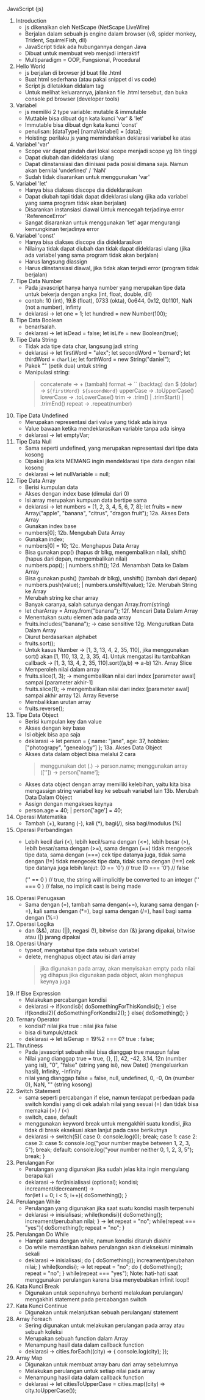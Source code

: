 JavaScript (js)

1. Introduction
   - js dikenalkan oleh NetScape (NetScape LiveWire)
   - Berjalan dalam sebuah js engine dalam browser (v8, spider monkey, Trident, SquirrelFish, dll)
   - JavaScript tidak ada hubungannya dengan Java
   - Dibuat untuk membuat web menjadi interaktif
   - Multiparadigm = OOP, Fungsional, Procedural
2. Hello World
   - js berjalan di browser jd buat file .html
   - Buat html sederhana (atau pakai snippet di vs code)
   - Script js diletakkan didalam tag <script> ... </script>
   - Untuk melihat keluarannya, jalankan file .html tersebut, dan buka console pd browser (developer tools)
3. Variabel
   - js memiliki 2 type variable: mutable & immutable
   - Muttable bisa dibuat dgn kata kunci 'var' & 'let'
   - Immutable bisa dibuat dgn kata kunci 'const'
   - penulisan:
   [dataType] [namaVariabel] = [data];
   - Hoisting: perilaku js yang memindahkan deklarasi variabel ke atas
4. Variabel 'var'
   - Scope var dapat pindah dari lokal scope menjadi scope yg lbh tinggi
   - Dapat diubah dan dideklarasi ulang
   - Dapat diinstansiasi dan diinisasi pada posisi dimana saja. Namun akan bernilai 'undefined' / 'NaN'
   - Sudah tidak disarankan untuk menggunakan 'var'
5. Variabel 'let'
   - Hanya bisa diakses discope dia dideklarasikan
   - Dapat diubah tapi tidak dapat dideklarasi ulang (jika ada variabel yang sama program tidak akan berjalan)
   - Disarankan instansiasi diawal Untuk mencegah terjadinya error 'ReferenceError'
   - Sangat disarankan untuk menggunakan 'let' agar mengurangi kemungkinan terjadinya error
6. Variabel 'const'
   - Hanya bisa diakses discope dia dideklarasikan
   - Nilainya tidak dapat diubah dan tidak dapat dideklarasi ulang (jika ada variabel yang sama program tidak akan berjalan)
   - Harus langsung diassign
   - Harus diinstansiasi diawal, jika tidak akan terjadi error (program tidak berjalan)
7. Tipe Data Number
   - Pada javascript hanya hanya number yang merupakan tipe data untuk bekerja dengan angka (int, float, double, dll)
   - contoh: 10 (int), 19.8 (float), 0733 (okta), 0o644, 0x12, 0b1101, NaN (not a number), infinty
   - deklarasi -> let one = 1;
                  let hundred = new Number(100);
8. Tipe Data Boolean
   - benar/salah.
   - deklarasi -> let isDead = false;
                  let isLife = new Boolean(true);
9. Tipe Data String
    - Tidak ada tipe data char, langsung jadi string
    - deklarasi -> let firstWord = "alex";
                   let secondWord = 'bernard';
                   let thirdWord = `charlie`;
                   let forthWord = new String("daniel");
    - Pakek "" (petik dua) untuk string
    - Manipulasi string:
      > concatenate -> + (tambah)
      > format -> `` (backtag) dan $ (dolar) -> `${firstWord} ${secondWord}`
      > upperCase -> .toUpperCase()
      > lowerCase -> .toLowerCase()
      > trim -> .trim() | .trimStart() | .trimEnd()
      > repeat -> .repeat(number)
10. Tipe Data Undefined
    - Merupakan representasi dari value yang tidak ada isinya
    - Value bawaan ketika mendeklarasikan variable tanpa ada isinya
    - deklarasi -> let emptyVar;
11. Tipe Data Null
    - Sama seperti undefined, yang merupakan representasi dari tipe data kosong
    - Dipakai jika kita MEMANG ingin mendeklarasi tipe data dengan nilai kosong
    - deklarasi -> let nullVariable = null;
12. Tipe Data Array
    - Berisi kumpulan data
    - Akses dengan index base (dimulai dari 0)
    - Isi array merupakan kumpuan data bertipe sama
    - deklarasi -> let numbers = [1, 2, 3, 4, 5, 6, 7, 8];
                   let fruits = new Array("apple", "banana", "citrus", "dragon fruit");
12a. Akses Data Array
     - Gunakan index base
     - numbers[0];
12b. Mengubah Data Array
     - Gunakan index;
     - numbers[0] = 10;
12c. Menghapus Data Array
     - Bisa gunakan pop() (hapus dr blkg, mengembalikan nilai), shift() (hapus dari depan, mengembalikan nilai)
     - numbers.pop(); | numbers.shift();
12d. Menambah Data ke Dalam Array
     - Bisa gunakan push() (tambah dr blkg), unshift() (tambah dari depan)
     - numbers.push(value); | numbers.unshift(value);
12e. Merubah String ke Array
     - Merubah string ke char array
     - Banyak caranya, salah satunya dengan Array.from(string)
     - let charArray = Array.from("banana");
12f. Mencari Data Dalam Array
     - Menentukan suatu elemen ada pada array
     - fruits.includes("banana"); -> case sensitive
12g. Mengurutkan Data Dalam Array
     - Diurut berdasarkan alphabet
     - fruits.sort();
     - Untuk kasus Number -> [1, 3, 13, 4, 2, 35, 110], jika menggunakan sort() akan [1, 110, 13, 2, 3, 35, 4]. Untuk mengatasi itu tambahkan callback ->  [1, 3, 13, 4, 2, 35, 110].sort((a,b) => a-b)
12h. Array Slice
     - Memperoleh nilai dalam array
     - fruits.slice(1, 3); -> mengembalikan nilai dari index [parameter awal] sampai [parameter akhir-1]
     - fruits.slice(1);    -> mengembalikan nilai dari index [parameter awal] sampai akhir array
12i. Array Reverse
     - Membalikkan urutan array
     - fruits.reverse();
13. Tipe Data Object
    - Berisi kumpulan key dan value
    - Akses dengan key base
    - Isi objek bisa apa saja
    - deklarasi -> let person = {
                        name: "jane",
                        age: 37,
                        hobbies: ["photograpy", "genealogy"]
                     };
13a. Akses Data Object
     - Akses data dalam object bisa melalui 2 cara
       > menggunakan dot (.) -> person.name;
       > menggunakan array (['']) -> person['name'];
     - Akses data object dengan array memiliki kelebihan, yaitu kita bisa mengassign string variabel key ke sebuah variabel lain
13b. Merubah Data Dalam Object
     - Assign dengan mengakses keynya
     - person.age = 40; | person['age'] = 40;
14. Operasi Matematika
    - Tambah (+), kurang (-), kali (*), bagi(/), sisa bagi/modulus (%)
15. Operasi Perbandingan
    - Lebih kecil dari (<), lebih kecil/sama dengan (<=), lebih besar (>), lebih besar/sama dengan (>=), sama dengan (==) tidak mengecek tipe data, sama dengan (===) cek tipe datanya juga, tidak sama dengan (!=) tidak mengecek tipe data, tidak sama dengan (!==) cek tipe datanya juga
    lebih lanjut:
      (0 ==  '0') // true
      (0 === '0') // false

      ('' ==  0 ) // true, the string will implicitly be converted to an integer
      ('' === 0 ) // false, no implicit cast is being made
16. Operasi Penugasan
    - Sama dengan (=), tambah sama dengan(+=), kurang sama dengan (-=), kali sama dengan (*=), bagi sama dengan (/=), hasil bagi sama dengan (%=)
17. Operasi Logika
    - dan (&&), atau (||), negasi (!), bitwise dan (&) jarang dipakai, bitwise atau (|) jarang dipakai
18. Operasi Unary
    - typeof, mengetahui tipe data sebuah variabel
    - delete, menghapus object atau isi dari array
      > jika digunakan pada array, akan menyisakan empty pada nilai yg dihapus
      > jika digunakan pada object, akan menghapus keynya juga
19. If Else Expression
    - Melakukan percabangan kondisi
    - deklarasi -> if(kondisi){
                     doSomethingForThisKondisi();
                   }
                   else if(kondisi2){
                      doSomethingForKondisi2();
                   }
                   else{
                      doSomething();
                   }
20. Ternary Operator
    - kondisi? nilai jika true : nilai jika false
    - bisa di tumpuk/stack
    - deklarasi -> let isGenap = 19%2 === 0? true : false;
21. Thrutiness
    - Pada javascript sebuah nilai bisa dianggap true maupun false
    - Nilai yang dianggap true = true, {}, [], 42, -42, 3.14, 12n (number yang isi), "0", "false" (string yang isi), new Date() (mengeluarkan hasil), Infinity, -Infinity
    - nilai yang dianggap false = false, null, undefined, 0, -0, 0n (number 0), NaN, "" (string kosong)
22. Switch Statement
    - sama seperti percabangan if else, namun terdapat perbedaan pada switch kondisi yang di cek adalah nilai yang sesuai (=) dan tidak bisa memakai (>) / (<)
    - switch, case, default
    - menggunakan keyword break untuk mengakhiri suatu kondisi, jika tidak di break eksekusi akan lanjut pada case berikutnya
    - deklarasi -> switch(5){
                     case 0:
                        console.log(0);
                        break;
                     case 1:
                     case 2:
                     case 3:
                     case 5:
                        console.log("your number maybe between 1, 2, 3, 5");
                        break;
                     default:
                        console.log("your number neither 0, 1, 2, 3, 5");
                        break;
                   }
23. Perulangan For
    - Perulangan yang digunakan jika sudah jelas kita ingin mengulang berapa kali
    - deklarasi -> for(inisialisasi (optional); kondisi; increament/decreament) ->  
    for(let i = 0; i < 5; i++){
      doSomething();
    }
24. Perulangan While
    - Perulangan yang digunakan jika saat suatu kondisi masih terpenuhi
    - deklarasi -> inisialisasi;
                   while(kondisi){
                      doSomething();
                      increament/perubahan nilai;
                   }
                -> let repeat = "no";
                   while(repeat === "yes"){
                      doSomething();
                      repeat = "no";
                   }
25. Perulangan Do While
    - Hampir sama dengan while, namun kondisi ditaruh diakhir
    - Do while memastikan bahwa perulangan akan dieksekusi minimaln sekali
    - deklarasi -> inisialisasi; 
                   do {
                      doSomething();
                      increament/perubahan nilai;
                   } while(kondisi);
                -> let repeat = "no";
                   do {
                      doSomething();
                      repeat = "no";
                   } while(repeat === "yes");
Note: hati-hati saat menggunakan perulangan karena bisa menyebabkan infinit loop!!
26. Kata Kunci Break
    - Digunakan untuk sepenuhnya berhenti melakukan perulangan/ mengakhiri statement pada percabangan switch
27. Kata Kunci Continue
    - Digunakan untuk melanjutkan sebuah perulangan/ statement
28. Array Foreach
    - Sering digunakan untuk melakukan perulangan pada array atau sebuah koleksi
    - Merupakan sebuah function dalam Array
    - Menampung hasil data dalam callback function
    - deklarasi -> cities.forEach((city) => {
                     console.log(city);
                   });
29. Array Map
    - Digunakan untuk membuat array baru dari array sebelumnya
    - Melakukan perulangan untuk setiap nilai pada array
    - Menampung hasil data dalam callback function
    - deklarasi -> let citiesToUpperCase = cities.map((city) => city.toUpperCase());